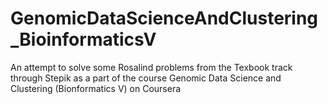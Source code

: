 # GenomicDataScienceAndClustering_BioinformaticsV

An attempt to solve some Rosalind problems from the Texbook track through Stepik as a part of the course Genomic Data Science and Clustering (Bionformatics V) on Coursera
